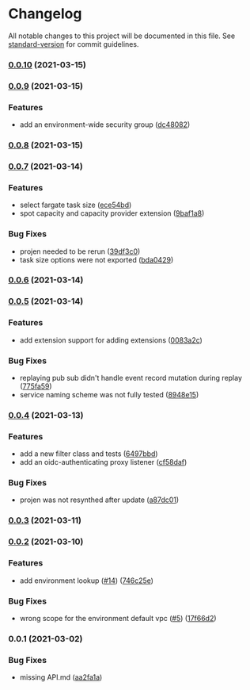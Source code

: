 # Changelog

All notable changes to this project will be documented in this file. See [standard-version](https://github.com/conventional-changelog/standard-version) for commit guidelines.

### [0.0.10](https://github.com/wheatstalk/web-carver/compare/v0.0.9...v0.0.10) (2021-03-15)

### [0.0.9](https://github.com/wheatstalk/web-carver/compare/v0.0.8...v0.0.9) (2021-03-15)


### Features

* add an environment-wide security group ([dc48082](https://github.com/wheatstalk/web-carver/commit/dc48082fcbf294bca24f8b4bfe19746ce06e1305))

### [0.0.8](https://github.com/wheatstalk/web-carver/compare/v0.0.7...v0.0.8) (2021-03-15)

### [0.0.7](https://github.com/wheatstalk/web-carver/compare/v0.0.6...v0.0.7) (2021-03-14)


### Features

* select fargate task size ([ece54bd](https://github.com/wheatstalk/web-carver/commit/ece54bd1e6d15ea5362ca3eec3e9e671814284e4))
* spot capacity and capacity provider extension ([9baf1a8](https://github.com/wheatstalk/web-carver/commit/9baf1a8fc7eb8ca0a2a91bbbd6ab538245450d76))


### Bug Fixes

* projen needed to be rerun ([39df3c0](https://github.com/wheatstalk/web-carver/commit/39df3c0ed1f07257388281fac319754073dba449))
* task size options were not exported ([bda0429](https://github.com/wheatstalk/web-carver/commit/bda04297707d973c3d1a775d84a549241a6a0bfb))

### [0.0.6](https://github.com/wheatstalk/web-carver/compare/v0.0.5...v0.0.6) (2021-03-14)

### [0.0.5](https://github.com/wheatstalk/web-carver/compare/v0.0.4...v0.0.5) (2021-03-14)


### Features

* add extension support for adding extensions ([0083a2c](https://github.com/wheatstalk/web-carver/commit/0083a2ce79b532aff73809cd4ba10286f6a1179c))


### Bug Fixes

* replaying pub sub didn't handle event record mutation during replay ([775fa59](https://github.com/wheatstalk/web-carver/commit/775fa59eb1adf1895f016aa34dfc7e25adcde84c))
* service naming scheme was not fully tested ([8948e15](https://github.com/wheatstalk/web-carver/commit/8948e1544cade503bf87b45b53005951bfde203a))

### [0.0.4](https://github.com/wheatstalk/web-carver/compare/v0.0.3...v0.0.4) (2021-03-13)


### Features

* add a new filter class and tests ([6497bbd](https://github.com/wheatstalk/web-carver/commit/6497bbdf2e3f341791336e64731b97456b08a19b))
* add an oidc-authenticating proxy listener ([cf58daf](https://github.com/wheatstalk/web-carver/commit/cf58daf684dd00d6ebf14b0eae00ff7056dc0fff))


### Bug Fixes

* projen was not resynthed after update ([a87dc01](https://github.com/wheatstalk/web-carver/commit/a87dc0166ce3895e7c90fdcdb48e89bba77dee74))

### [0.0.3](https://github.com/wheatstalk/web-carver/compare/v0.0.2...v0.0.3) (2021-03-11)

### [0.0.2](https://github.com/wheatstalk/web-carver/compare/v0.0.1...v0.0.2) (2021-03-10)


### Features

* add environment lookup ([#14](https://github.com/wheatstalk/web-carver/issues/14)) ([746c25e](https://github.com/wheatstalk/web-carver/commit/746c25e6d6e4314aabb664560b48084da403c990))


### Bug Fixes

* wrong scope for the environment default vpc ([#5](https://github.com/wheatstalk/web-carver/issues/5)) ([17f66d2](https://github.com/wheatstalk/web-carver/commit/17f66d2c2636436fe5b76871727dcc5b53489297))

### 0.0.1 (2021-03-02)


### Bug Fixes

* missing API.md ([aa2fa1a](https://github.com/wheatstalk/web-carver/commit/aa2fa1a02be9d21fd5cccd77c52bc719d679ecf8))

